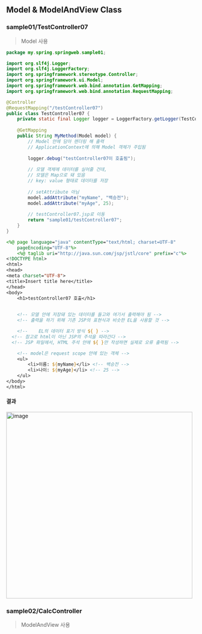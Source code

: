 ## Model & ModelAndView Class

### sample01/TestController07
> Model 사용

```java
package my.spring.springweb.sample01;

import org.slf4j.Logger;
import org.slf4j.LoggerFactory;
import org.springframework.stereotype.Controller;
import org.springframework.ui.Model;
import org.springframework.web.bind.annotation.GetMapping;
import org.springframework.web.bind.annotation.RequestMapping;

@Controller
@RequestMapping("/testController07")
public class TestController07 {
	private static final Logger logger = LoggerFactory.getLogger(TestController07.class);
	
	@GetMapping
	public String MyMethod(Model model) {
		// Model 안에 담아 렌더링 해 출력
		// ApplicationContext에 의해 Model 객체가 주입됨
		
		logger.debug("testController07이 호출됨");
		
		// 모델 객체에 데이터를 실어줄 건데,
		// 모델은 Map으로 돼 있음
		// key: value 형태로 데이터를 저장
		
		// setAttribute 아님
		model.addAttribute("myName", "백승전");
		model.addAttribute("myAge", 25);
		
		// testController07.jsp로 이동
		return "sample01/testController07";
	}
}
```

```jsp
<%@ page language="java" contentType="text/html; charset=UTF-8"
    pageEncoding="UTF-8"%>
    <%@ taglib uri="http://java.sun.com/jsp/jstl/core" prefix="c"%>
<!DOCTYPE html>
<html>
<head>
<meta charset="UTF-8">
<title>Insert title here</title>
</head>
<body>
	<h1>testController07 호출</h1>

	
	<!-- 모델 안에 저장돼 있는 데이터를 들고와 여기서 출력해야 됨 -->
	<!-- 출력을 하기 위해 기존 JSP의 표현식과 비슷한 EL을 사용할 것 -->

	<!--	EL의 데이터 표기 방식 ${ } -->
  <!-- 참고로 html이 아닌 JSP의 주석을 따라간다 -->
  <!-- JSP 파일에서, HTML 주석 안에 ${ }만 작성하면 실제로 오류 출력됨 -->

	<!-- model은 request scope 안에 있는 객체 -->
	<ul>
	 	<li>이름: ${myName}</li> <!-- 백승전 -->
	 	<li>나이: ${myAge}</li> <!-- 25 -->
	</ul>
</body>
</html>
```

#### 결과

<img width="495" alt="image" src="https://user-images.githubusercontent.com/85447054/221358034-96f72480-35c9-450e-a74d-9eba60bec898.png">

### sample02/CalcController
> ModelAndView 사용
